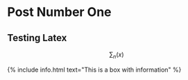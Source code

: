 # Post Number One


## Testing Latex

$$ 
\sum_n (x)
$$

{% include info.html text="This is a box with information" %}
